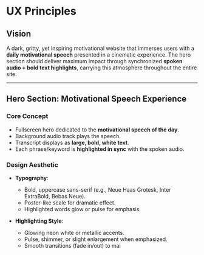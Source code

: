 # UX Principles

## **Vision**

A dark, gritty, yet inspiring motivational website that immerses users with a **daily motivational speech** presented in a cinematic experience. The hero section should deliver maximum impact through synchronized **spoken audio + bold text highlights**, carrying this atmosphere throughout the entire site.

---

## **Hero Section: Motivational Speech Experience**

### **Core Concept**

- Fullscreen hero dedicated to the **motivational speech of the day**.
- Background audio track plays the speech.
- Transcript displays as **large, bold, white text**.
- Each phrase/keyword is **highlighted in sync** with the spoken audio.

### **Design Aesthetic**

- **Typography**:
  - Bold, uppercase sans-serif (e.g., Neue Haas Grotesk, Inter ExtraBold, Bebas Neue).
  - Poster-like scale for dramatic effect.
  - Highlighted words glow or pulse for emphasis.

- **Highlighting Style**:
  - Glowing neon white or metallic accents.
  - Pulse, shimmer, or slight enlargement when emphasized.
  - Smooth transitions (fade in/out) to mai
